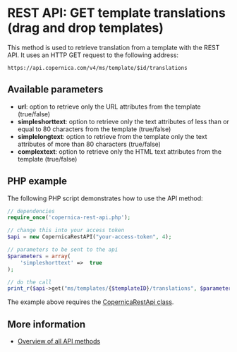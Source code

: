 # REST API: GET template translations (drag and drop templates)

This method is used to retrieve translation from a template with the REST API. It uses 
an HTTP GET request to the following address:

`https://api.copernica.com/v4/ms/template/$id/translations`

## Available parameters

* **url**: option to retrieve only the URL attributes from the template (true/false)
* **simpleshorttext**: option to retrieve only the text attributes of less than or equal to 80 characters from the template (true/false)
* **simplelongtext**: option to retrieve from the template only the text attributes of more than 80 characters (true/false)
* **complextext**: option to retrieve only the HTML text attributes from the template (true/false)

## PHP example

The following PHP script demonstrates how to use the API method:

```php
// dependencies
require_once('copernica-rest-api.php');

// change this into your access token
$api = new CopernicaRestAPI("your-access-token", 4);

// parameters to be sent to the api
$parameters = array(
    'simpleshorttext' =>  true
);

// do the call
print_r($api->get("ms/templates/{$templateID}/translations", $parameters));
```

The example above requires the [CopernicaRestApi class](rest-php).

## More information

* [Overview of all API methods](rest-api)
